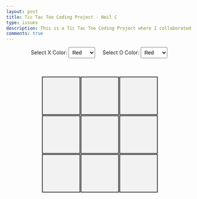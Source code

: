 ```yaml
---
layout: post
title: Tic Tac Toe Coding Project - Neil C
type: issues
description: This is a Tic Tac Toe Coding Project where I collaborated with my partner to help me create it. We both added our own unique spin to this classic game.
comments: true
---
```


<style>
.game-board {
    display: grid;
    grid-template-columns: repeat(3, 100px);
    grid-template-rows: repeat(3, 100px);
    gap: 5px;
    justify-content: center;
    margin-top: 50px;
}
.cell {
    width: 100px;
    height: 100px;
    background-color: #f2f2f2;
    display: flex;
    justify-content: center;
    align-items: center;
    font-size: 2em;
    cursor: pointer;
    border: 2px solid #333;
}
.message {
    text-align: center;
    font-size: 1.5em;
    margin-top: 20px;
}
.color-selection {
    display: flex;
    justify-content: center;
    gap: 20px;
    margin-bottom: 20px;
}
select {
    font-size: 1em;
    padding: 5px;
}
</style>

<div class="color-selection">
    <div>
        <label for="x-color">Select X Color: </label>
        <select id="x-color">
            <option value="red">Red</option>
            <option value="blue">Blue</option>
            <option value="yellow">Yellow</option>
            <option value="green">Green</option>
        </select>
    </div>
    <div>
        <label for="o-color">Select O Color: </label>
        <select id="o-color">
            <option value="red">Red</option>
            <option value="blue">Blue</option>
            <option value="yellow">Yellow</option>
            <option value="green">Green</option>
        </select>
    </div>
</div>

<div class="game-board">
    <div class="cell" data-index="0"></div>
    <div class="cell" data-index="1"></div>
    <div class="cell" data-index="2"></div>
    <div class="cell" data-index="3"></div>
    <div class="cell" data-index="4"></div>
    <div class="cell" data-index="5"></div>
    <div class="cell" data-index="6"></div>
    <div class="cell" data-index="7"></div>
    <div class="cell" data-index="8"></div>
</div>

<div class="message"></div>

<script>
const cells = document.querySelectorAll('.cell');
const message = document.querySelector('.message');
let currentPlayer = 'X';
let board = Array(9).fill(null);
let isGameActive = true;

const xColorSelect = document.getElementById('x-color');
const oColorSelect = document.getElementById('o-color');
let xColor = xColorSelect.value;
let oColor = oColorSelect.value;

xColorSelect.addEventListener('change', () => {
    xColor = xColorSelect.value;
});

oColorSelect.addEventListener('change', () => {
    oColor = oColorSelect.value;
});

const winningConditions = [
    [0, 1, 2],
    [3, 4, 5],
    [6, 7, 8],
    [0, 3, 6],
    [1, 4, 7],
    [2, 5, 8],
    [0, 4, 8],
    [2, 4, 6],
];

function checkWinner() {
    for (const condition of winningConditions) {
        const [a, b, c] = condition;
        if (board[a] && board[a] === board[b] && board[a] === board[c]) {
            isGameActive = false;
            return board[a];
        }
    }
    if (!board.includes(null)) return 'Draw';
    return null;
}

function handleClick(e) {
    const index = e.target.dataset.index;
    if (!isGameActive || board[index]) return;

    board[index] = currentPlayer;
    e.target.textContent = currentPlayer;
    e.target.style.color = currentPlayer === 'X' ? xColor : oColor;

    const winner = checkWinner();
    if (winner) {
        message.textContent = winner === 'Draw' ? "It's a draw!" : `${winner} wins!`;
    } else {
        currentPlayer = currentPlayer === 'X' ? 'O' : 'X';
    }
}

cells.forEach(cell => cell.addEventListener('click', handleClick));
</script>
